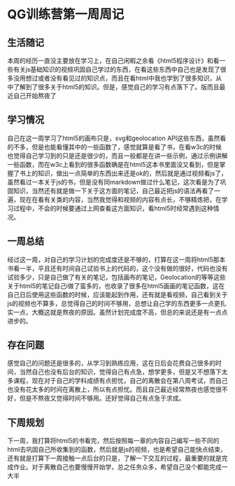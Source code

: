 # QG训练营第一周周记
## 生活随记
本周的经历一直没主要放在学习上，在自己闲暇之余看《html5程序设计》和看一些有关js基础知识的视频巩固自己学过的东西，在看这些东西中自己也是发现了很多没用想过或者没有看见过的知识点，而且在看html中我也学到了很多知识，从中了解到了很多关于html5的知识。但是，感觉自己的学习有点落下了。版而且最近自己开始熬夜了
## 学习情况
自己在这一周学习了html5的画布只是，svg和geolocation API这些东西，虽然看的不多，但是也能看懂其中的一些函数了，感觉就算是看了书，在看w3c的时候也觉得自己学习到的只是还是很少的，而且一般都是在讲一些示例，通过示例讲解一些函数，而在w3c上看到的很多函数确是在html5这本书里面没又看到，但是掌握了书上的知识，做出一点简单的东西出来还是ok的，然后就是通过视频看js了，虽然看过一本关于js的书，但是没有同markdown做过什么笔记，这次看是为了巩固知识，当然还有就是做一下关于这方面的笔记，自己最近把js的语法再看了一遍，现在在看有关类的内容，当然我觉得和视频的内容有点长，不够精炼把，在学习过程中，不会的时候要通过上网查看这方面知识，看html5时经常遇到这种情况。
## 一周总结
经过这一周，对自己的学习计划的完成度还是不够的，打算在这一周将html5那本书看一半，平且还有时间自己试验书上的代码的，这个没有做的很好，代码也没有试验多少，只是自己做了有关的笔记，包括画布的笔记，Geolocation的等等这些关于html5的笔记自己i做了蛮多的，也收录了很多在html5画画的笔记函数，这在自己日后使用这些函数的时候，应该能起到作用，还有就是看视频，自己看到关于js的视频也不算多，总觉得自己的时间不够用，总想让自己学的东西更多一点更扎实一点，大概这就是熬夜的原因。虽然计划完成度不高，但总的来说还是有一点点进步的。
## 存在问题
感觉自己的问题还是很多的，从学习到熟练应用，这在日后会花费自己很多的时间，当然自己也没有后台的知识，觉得自己有点急，想学更多，但是又不想落下太多课程，现在对于自己的学科成绩有点担忧，自己的离散会在第八周考试，而自己也没有花太多的时间在离散上，所以有点担忧。而且自己最近经常熬夜也感觉很不好，但是不熬夜又觉得时间不够用。还好觉得自己有点急于求成。
## 下周规划
下一周，我打算将html5的书看完，然后按照每一章的内容自己编写一些不同的html去巩固自己所收集到的函数，然后就是js的视频，也是希望自己能快点结束，还有就是打算下一周接触一点后台的只是，了解一下交互的过程，最重要的就是完成作业。对于离散自己也要慢慢开始学，总之任务众多，希望自己没个都能完成一大半